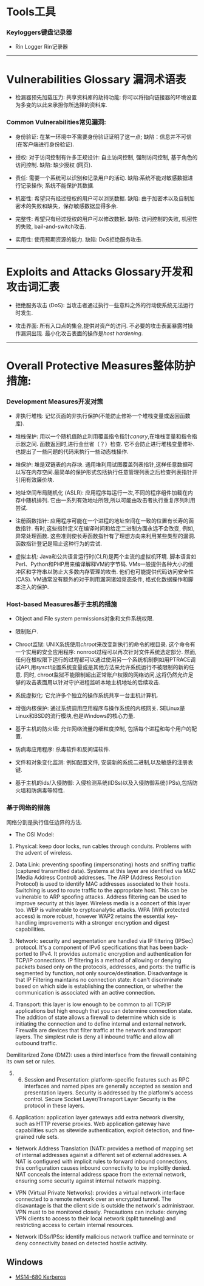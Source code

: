 
# Tools工具

### Keyloggers键盘记录器
* Rin Logger Rin记录器


---



# Vulnerabilities Glossary 漏洞术语表

* 检漏器预先加载压力: 共享资料库的劫持功能: 你可以将指向链接器的环境设置为多变的以此来承担你所选择的资料库.

### Common Vulnerabilities常见漏洞:

* 身份验证: 在某一环境中不需要身份验证证明了这一点; 缺陷：信息并不可信(在客户端进行身份验证).

* 授权: 对于访问控制有许多正规设计: 自主访问控制, 强制访问控制, 基于角色的访问控制. 缺陷: 缺少授权 (网页).

* 责任: 需要一个系统可以识别和记录用户的活动. 缺陷:系统不能对敏感数据进行记录操作; 系统不能保护其数据.

* 机密性: 希望只有经过授权的用户可以浏览数据. 缺陷: 由于加密术以及自制加密术的失败和缺失，保存敏感数据显得多余.

* 完整性: 希望只有经过授权的用户可以修改数据. 缺陷: 访问控制的失败, 机密性的失败, bail-and-switch攻击.

* 实用性: 使用预期资源的能力. 缺陷: DoS拒绝服务攻击.







---

# Exploits and Attacks Glossary开发和攻击词汇表

* 拒绝服务攻击 (DoS): 当攻击者通过执行一些意料之外的行动使系统无法运行时发生.

* 攻击界面: 所有入口点的集合,提供对资产的访问. 不必要的攻击表面暴露时操作漏洞出现. 最小化攻击表面的操作是*host hardening*.


---

# Overall Protective Measures整体防护措施:

### Development Measures开发对策

* 非执行堆栈: 记忆页面的非执行保护(不能防止修补一个堆栈变量或返回函数库).

* 堆栈保护: 用以一个随机值防止利用覆盖指令指针*canary*,在堆栈变量和指令指示器之间. 函数返回时,进行金丝雀（？）检查. 它不会防止进行堆栈变量修补. 也提出了一些问题的代码来执行一些动态栈操作.

* 堆保护: 堆是双链表的内存块. 通用堆利用试图覆盖列表指针,这样任意数据可以写在内存空间.最简单的保护形式包括执行任意管理列表之后检查列表指针并引用有效廉价块.

* 地址空间布局随机化 (ASLR): 应用程序每运行一次,不同的程序组件加载在内存中随机排列. 它由一系列有效地址所限,所以可能由攻击者执行重复序列利用尝试.

* 注册函数指针: 应用程序可能在一个进程的地址空间在一致的位置有长寿的函数指针. 有时,这些指针定义在编译时间和给定二进制方面永远不会改变, 例如, 异常处理函数. 这些准则使长寿函数指针有了理想方向来利用某些类型的漏洞.函数指针登记是阻止这种行为的尝试.

* 虚拟主机: Java和公共语言运行时(CLR)是两个主流的虚拟机环境. 脚本语言如Perl、Python和PHP用来编译解释VM的字节码. VMs一般提供各种大小的缓冲区和字符串以防止大多数内存管理的攻击. 他们也可能提供代码访问安全性(CAS). VM通常没有额外的对于利用漏洞诸如竞态条件, 格式化数据操作和脚本注入的保护.

### Host-based Measures基于主机的措施

* Object and File system permissions对象和文件系统权限.

* 限制账户.

* Chroot监狱: UNIX系统使用*chroot*来改变新执行的命令的根目录. 这个命令有一个实用的安全应用程序: nonroot过程可以再次针对文件系统选定部分. 然而, 任何在根权限下运行的过程都可以通过使用另一个系统机制例如用PTRACE调试API,用*sysctl*设置系统变量或是其他方法来允许系统运行不被限制的新的任意. 同时, chroot监狱不能限制超出正常账户权限的网络访问,这将仍然允许足够的攻击表面用以针对守护进程监听本地主机地址的后续攻击.

* 系统虚拟化: 它允许多个独立的操作系统共享一台主机计算机.

* 增强内核保护: 通过系统调用应用程序与操作系统的内核网关. SELinux是Linux和BSD的流行模块,也是Windows的核心力量.

* 基于主机的防火墙: 允许网络流量的细粒度控制, 包括每个进程和每个用户的配置.

* 防病毒应用程序: 杀毒软件和反间谍软件.

* 文件和对象变化监测: 例如配置文件, 安装新的系统二进制,以及敏感的注册表键.

* 基于主机的ids/入侵防御: 入侵检测系统(IDSs)以及入侵防御系统(IPSs),包括防火墙和防病毒等特性.


### 基于网络的措施

网络分割是执行信任边界的方法.

* The OSI Model:

1. Physical: keep door locks, run cables through conduits. Problems with the advent of wireless.

2. Data Link: preventing spoofing (impersonating) hosts and sniffing traffic (captured transmitted data). Systems at this layer are identified via MAC (Media Address Control) addresses. The ARP (Address Resolution Protocol) is used to identify MAC addresses associated to their hosts. Switching is used to route traffic to the appropriate host. This can be vulnerable to ARP spoofing attacks. Address filtering can be used to improve security at this layer. Wireless media is a concert of this layer too. WEP is vulnerable to cryptoanalytic attacks. WPA (Wifi protected access) is more robust, however WAP2 retains the essential key-handling improvements with a stronger encryption and digest capabilities.

3. Network: security and segmentation are handled via IP filtering (IPSec) protocol.  It's a component of IPv6 specifications that has been back-ported to IPv4. It provides automatic encryption and authentication for TCP/IP connections. IP filtering is a method of allowing or denying packets based only on the protocols, addresses, and ports: the traffic is segmented by function, not only source/destination. Disadvantage is that IP Filtering maintains no connection state: it can't discriminate based on which side is establishing the connection, or whether the communication is associated with an active connection.

4. Transport: this layer is low enough to be common to all TCP/IP applications but high enough that you can determine connection state. The addition of state allows a firewall to determine  which side is initiating the connection and to define internal and external network. Firewalls are devices that filter traffic at the network and transport layers. The simplest rule is deny all inbound traffic and allow all outbound traffic.

Demilitarized Zone (DMZ): uses a third interface from the firewall containing its own set or rules.

5. 6. Session and Presentation: platform-specific features such as RPC interfaces and named pipes are generally accepted as session and presentation layers. Security is addressed by the platform's access control. Secure Socket Layer/Transport Layer Security is the protocol in these layers.

7. Application: application layer gateways add extra network diversity, such as HTTP reverse proxies. Web application gateway have capabilities such as sitewide authentication, exploit detection, and fine-grained rule sets.


* Network Address Translation (NAT): provides a method of mapping set of internal addresses against a different set of external addresses. A NAT is configured with implicit rules to forward inbound connections, this configuration causes inbound connectivity to be implicitly denied. NAT conceals the internal address space from the external network, ensuring some security against internal network mapping.

* VPN (Virtual Private Networks): provides a virtual network interface connected to a remote network over an encrypted tunnel. The disavantage is that the client side is outside the network's administraor.  VPN must to be monitored closely. Precautions can include: denying VPN clients to access to their local network (split tunneling) and restricting access to certain internal resources.

* Network IDSs/IPSs: identify malicious network traffice and terminate or deny connectivity based on detected hostile activity.

## Windows

* [MS14-680 Kerberos](https://github.com/bidord/pykek)

